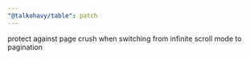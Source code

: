 ```yaml
---
"@talkohavy/table": patch
---
```


protect against page crush when switching from infinite scroll mode to pagination
